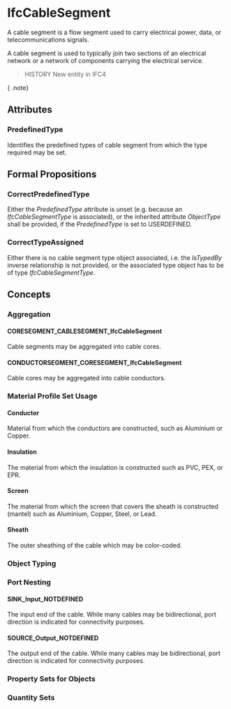 # IfcCableSegment

A cable segment is a flow segment used to carry electrical power, data, or telecommunications signals.

A cable segment is used to typically join two sections of an electrical network or a network of components carrying the electrical service.

> HISTORY  New entity in IFC4

{ .note}
>

## Attributes

### PredefinedType
Identifies the predefined types of cable segment from which the type required may be set.

## Formal Propositions

### CorrectPredefinedType
Either the _PredefinedType_ attribute is unset (e.g. because an _IfcCableSegmentType_ is associated), or the inherited attribute _ObjectType_ shall be provided, if the _PredefinedType_ is set to USERDEFINED.

### CorrectTypeAssigned
Either there is no cable segment type object associated, i.e. the _IsTypedBy_ inverse relationship is not provided, or the associated type object has to be of type _IfcCableSegmentType_.

## Concepts

### Aggregation



#### CORESEGMENT_CABLESEGMENT_IfcCableSegment

Cable segments may be aggregated into cable cores.

#### CONDUCTORSEGMENT_CORESEGMENT_IfcCableSegment

Cable cores may be aggregated into cable conductors.

### Material Profile Set Usage



#### Conductor

Material from which the conductors are constructed, such as Aluminium or Copper.

#### Insulation

The material from which the insulation is constructed such as PVC, PEX, or EPR.

#### Screen

The material from which the screen that covers the sheath is constructed (mantel) such as Aluminium, Copper, Steel, or Lead.

#### Sheath

The outer sheathing of the cable which may be color-coded.

### Object Typing



### Port Nesting



#### SINK_Input_NOTDEFINED

The input end of the cable. While many cables may be bidirectional, port direction is indicated for connectivity purposes.

#### SOURCE_Output_NOTDEFINED

The output end of the cable. While many cables may be bidirectional, port direction is indicated for connectivity purposes.

### Property Sets for Objects



### Quantity Sets



